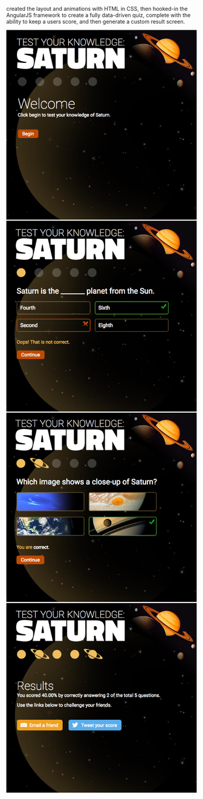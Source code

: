 created the layout and animations with HTML in CSS, then hooked-in the AngularJS framework to create a fully data-driven quiz,
complete with the ability to keep a users score, and then generate a custom result screen.

<img src="images2/1.png">
<img src="images2/2.png">
<img src="images2/3.png">
<img src="images2/4.png">
